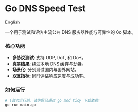 # Go DNS Speed Test
[English](README.md)


一个用于测试和评估主流公共 DNS 服务器性能与可靠性的 Go 脚本。

### 核心功能

- **多协议测试**: 支持 UDP, DoT, 和 DoH。
- **真实结果**: 绕过本地 DNS 缓存与劫持。
- **场景化**: 分别测试国内与国外网站。
- **双重指标**: 同时评估响应速度与成功率。

### 如何运行

```bash
# (首次运行前，请确保已通过 go mod tidy 下载依赖)
go run main.go
```
